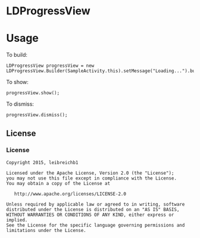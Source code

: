 # LDProgressView

Usage
===

To build:

	LDProgressView progressView = new LDProgressView.Builder(SampleActivity.this).setMessage("Loading...").build();

To show:

	progressView.show();

To dismiss:

	progressView.dismiss();

## License

### License

    Copyright 2015, leibreichb1

    Licensed under the Apache License, Version 2.0 (the "License");
    you may not use this file except in compliance with the License.
    You may obtain a copy of the License at

       http://www.apache.org/licenses/LICENSE-2.0

    Unless required by applicable law or agreed to in writing, software
    distributed under the License is distributed on an "AS IS" BASIS,
    WITHOUT WARRANTIES OR CONDITIONS OF ANY KIND, either express or implied.
    See the License for the specific language governing permissions and
    limitations under the License.

